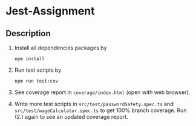 # Jest-Assignment

## Description

1. Install all dependencies packages by

   ```
   npm install
   ```

2. Run test scripts by 

   ```
   npm run test:cov
   ```
  
3. See coverage report in `coverage/index.html` (open with web browser).

4. Write more test scripts in `src/test/passwordSafety.spec.ts` and `src/test/wageCalculator.spec.ts` to get 100% branch coverage. Run (2.) again to see an updated coverage report.
